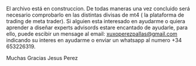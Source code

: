 El archivo está en construccion. De todas maneras una vez concluido será necesario comprobarlo en las distintas divisas de mt4 ( la plataforma de trading de meta trader).
Si alguien esta interesado en ayudarme o quiera aprender a diseñar experts advisords estare encantado de ayudarle, para ello, puede escibir un mensage al email: xuxoperezpallas@gmail.com indicando su interes en ayudarme o enviar un whatsapp al numero +34 653226319.

Muchas Gracias
Jesus Perez
